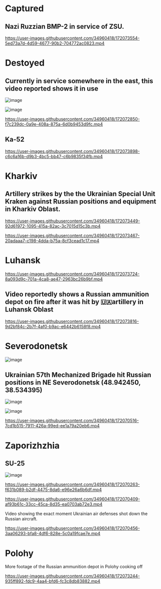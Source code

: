# Captured

## Nazi Ruzzian BMP-2 in service of ZSU.

https://user-images.githubusercontent.com/34960418/172073554-5ed73a7d-4d59-4677-90b2-704772ac0823.mp4


# Destoyed

## Currently in service somewhere in the east, this video reported shows it in use

![image](https://user-images.githubusercontent.com/34960418/172072870-cee57657-4f1a-4230-b77c-8a5894aa6e9f.png)

![image](https://user-images.githubusercontent.com/34960418/172072874-8fabce49-5190-42b8-b132-00bef0d292a0.png)

https://user-images.githubusercontent.com/34960418/172072850-f7c239dc-0a9e-408a-875a-6d0b9453d9fc.mp4


## Ka-52

https://user-images.githubusercontent.com/34960418/172073898-c6c6a16b-d9b3-4bc5-bb47-c6b9835f34fb.mp4


# Kharkiv

## Artillery strikes by the the Ukrainian Special Unit Kraken against Russian positions and equipment in Kharkiv Oblast.

https://user-images.githubusercontent.com/34960418/172073449-92d61972-1095-415a-82ac-3c7015d15c3b.mp4

https://user-images.githubusercontent.com/34960418/172073467-20adaaa7-c198-4dda-b75a-8cf3cead1c17.mp4


# Luhansk

https://user-images.githubusercontent.com/34960418/172073724-8a093d9c-701a-4ca8-ae47-2963bc26b9bf.mp4


## Video reportedly shows a Russian ammunition depot on fire after it was hit by 🇺🇦artillery in Luhansk Oblast 

https://user-images.githubusercontent.com/34960418/172073816-9d2bf84c-2b7f-4af0-b9ac-e6442b6158f8.mp4


# Severodonetsk

![image](https://user-images.githubusercontent.com/34960418/172073376-ec2a0bf9-3b13-4c7d-8789-23b5377ca4bc.png)

## Ukrainian 57th Mechanized Brigade hit Russian positions in NE Severodonetsk (48.942450, 38.534395)

![image](https://user-images.githubusercontent.com/34960418/172070527-628b335a-5af3-4b90-bc80-9595fa42bfb9.png)

![image](https://user-images.githubusercontent.com/34960418/172070530-a8b0555e-48b7-45d3-8b52-b4bd4aef4f9c.png)

https://user-images.githubusercontent.com/34960418/172070516-7cd1b515-7911-426a-99ed-ee1a79a20eb6.mp4


# Zaporizhzhia

## SU-25

![image](https://user-images.githubusercontent.com/34960418/172070213-04b7f865-724b-4dcc-a094-6bec44fb03cc.png)

https://user-images.githubusercontent.com/34960418/172070263-f631b089-b2df-4475-8da6-e96e26a6b6df.mp4

https://user-images.githubusercontent.com/34960418/172070409-af93b61c-33cc-45ca-8d35-ea0703ab72e3.mp4

Video showing the exact moment Ukrainian air defenses shot down the Russian aircraft.

https://user-images.githubusercontent.com/34960418/172070456-3aa06293-bfa8-4df6-828e-5c0a19fcae7e.mp4


# Polohy

More footage of the Russian ammunition depot in Polohy cooking off

https://user-images.githubusercontent.com/34960418/172073244-935ff892-fdc9-4aa4-bfd6-fc3c8db83882.mp4


